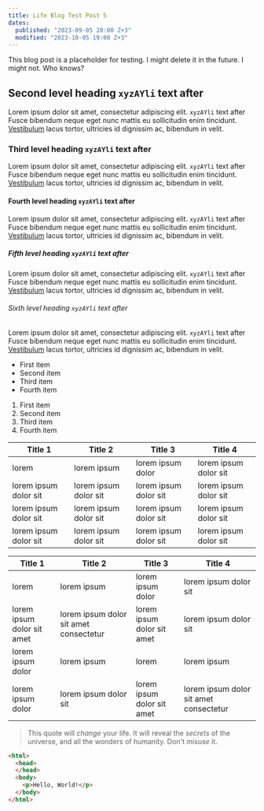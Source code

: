 ```yaml
---
title: Life Blog Test Post 5
dates:
  published: "2023-09-05 20:00 Z+3"
  modified: "2023-10-05 19:00 Z+3"
---
```


This blog post is a placeholder for testing. I might delete it in the future. I might not. Who knows?
<!--excerpt-->

## Second level heading `xyzAYli` text after

Lorem ipsum dolor sit amet, consectetur adipiscing elit. `xyzAYli` text after Fusce bibendum neque eget nunc mattis eu sollicitudin enim tincidunt. [Vestibulum](https://example.com) lacus tortor, ultricies id dignissim ac, bibendum in velit.

### Third level heading `xyzAYli` text after

Lorem ipsum dolor sit amet, consectetur adipiscing elit. `xyzAYli` text after Fusce bibendum neque eget nunc mattis eu sollicitudin enim tincidunt. [Vestibulum](https://example.com) lacus tortor, ultricies id dignissim ac, bibendum in velit.

#### Fourth level heading `xyzAYli` text after

Lorem ipsum dolor sit amet, consectetur adipiscing elit. `xyzAYli` text after Fusce bibendum neque eget nunc mattis eu sollicitudin enim tincidunt. [Vestibulum](https://example.com) lacus tortor, ultricies id dignissim ac, bibendum in velit.

##### Fifth level heading `xyzAYli` text after

Lorem ipsum dolor sit amet, consectetur adipiscing elit. `xyzAYli` text after Fusce bibendum neque eget nunc mattis eu sollicitudin enim tincidunt. [Vestibulum](https://example.com) lacus tortor, ultricies id dignissim ac, bibendum in velit.

###### Sixth level heading `xyzAYli` text after

Lorem ipsum dolor sit amet, consectetur adipiscing elit. `xyzAYli` text after Fusce bibendum neque eget nunc mattis eu sollicitudin enim tincidunt. [Vestibulum](https://example.com) lacus tortor, ultricies id dignissim ac, bibendum in velit.

- First item
- Second item
- Third item
- Fourth item

1. First item
2. Second item
3. Third item
4. Fourth item

Title 1               | Title 2               | Title 3               | Title 4
--------------------- | --------------------- | --------------------- | ---------------------
lorem                 | lorem ipsum           | lorem ipsum dolor     | lorem ipsum dolor sit
lorem ipsum dolor sit | lorem ipsum dolor sit | lorem ipsum dolor sit | lorem ipsum dolor sit
lorem ipsum dolor sit | lorem ipsum dolor sit | lorem ipsum dolor sit | lorem ipsum dolor sit
lorem ipsum dolor sit | lorem ipsum dolor sit | lorem ipsum dolor sit | lorem ipsum dolor sit


Title 1 | Title 2 | Title 3 | Title 4
--- | --- | --- | ---
lorem | lorem ipsum | lorem ipsum dolor | lorem ipsum dolor sit
lorem ipsum dolor sit amet | lorem ipsum dolor sit amet consectetur | lorem ipsum dolor sit amet | lorem ipsum dolor sit
lorem ipsum dolor | lorem ipsum | lorem | lorem ipsum
lorem ipsum dolor | lorem ipsum dolor sit | lorem ipsum dolor sit amet | lorem ipsum dolor sit amet consectetur

> This quote will *change* your life. It will reveal the <i>secrets</i> of the universe, and all the wonders of humanity. Don't <em>misuse</em> it.

```html
<html>
  <head>
  </head>
  <body>
    <p>Hello, World!</p>
  </body>
</html>
```